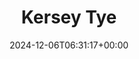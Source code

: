 ---
date: 2024-12-06T06:31:17+00:00
title: Kersey Tye
latitude: 52.05103375163678
longitude: 0.893882632462524
url: https://foursquare.com/v/4dd9150bd1647fcf3e7235f3
categories:
 - checkin
---